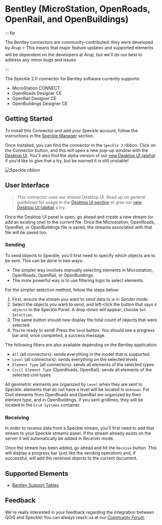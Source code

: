 # Bentley (MicroStation, OpenRoads, OpenRail, and OpenBuildings)

::: tip

The Bentley connectors are community-contributed: they were developed by Arup ⭐ This means that major feature updates and supported elements will be dependent on the developers at Arup, but we'll do our best to address any minor bugs and issues.

:::

The Speckle 2.0 connector for Bentley software currently supports:

- MicroStation CONNECT
- OpenRoads Designer CE
- OpenRail Designer CE
- OpenBuildings Designer CE

## Getting Started

To install this Connector and add your Speckle account, follow the instructions in the [Speckle Manager](/user/manager) section.

Once installed, you can find the connector in the `Speckle 2` ribbon. Click on the Connector button, and this will open a new pop-up window with the [Desktop UI](/user/ui.md). You'll also find the alpha version of our [new Desktop UI (alpha)](/user/ui2.md) if you'd like to give that a try, but be warned it is still unstable!

![Speckle ribbon](./img-bentley/speckle-ribbon.png)

## User Interface

> This connector uses our shared Desktop UI. Read up on general guidelines for usage in the [Desktop UI section](/user/ui) or give our [new Desktop UI (alpha)](/user/ui2.md) a try.

Once the Desktop UI panel is open, go ahead and create a new stream (or add an existing one) to the current file. Once the Microstation, OpenRoads, OpenRail, or OpenBuildings file is saved, the streams associated with that file will be saved too.

### Sending

To send objects to Speckle, you'll first need to specify which objects are to be sent.
This can be done in two ways:

* The simpler way involves manually selecting elements in Microstation, OpenRoads, OpenRail, or OpenBuildings. 
* The more powerful way is to use filtering logic to select elements.

For the simpler selection method, follow the steps below:

1. First, ensure the stream you want to send data to is in _Sender_ mode.
2. Select the objects you want to send, and left-click the button that says `0 objects` in the Speckle Panel. A drop-down will appear; choose `Set Selection`.
3. The same button should now display the total count of objects that were selected.
4. You're ready to send! Press the `Send` button. You should see a progress bar and, once completed, a success message.

The following filters are also available depending on the Bentley application:

- `All` (all connectors): sends everything in the model that is supported
- `Level` (all connectors): sends everything on the selected levels
- `Element Type` (all connectors): sends all elements of the selected types
- `Civil Element Type` (OpenRoads, OpenRail): sends all elements of the selected civil types

All geometric elements are organized by `Level` when they are sent to Speckle: elements that do not have a level will be located in `Unknown`. For Civil elements from OpenRoads and OpenRail are organized by their element type, and in OpenBuildings, if you sent gridlines, they will be located in the `Grid Systems` container.

### Receiving

In order to receive data from a Speckle stream, you'll first need to add that stream to your Speckle streams panel. If the stream already exists on the server it will automatically be added in _Receiver_ mode.

Once the stream has been added, go ahead and hit the `Receive` button. This will display a progress bar (just like the sending operation) and, if successful, will add the received objects to the current document.

## Supported Elements

* [Bentley Support Tables](/user/support-tables.html#microstation)

## Feedback

We're really interested in your feedback regarding the integration between QGIS and Speckle! You can always reach us at our [Community Forum](https://speckle.community)
